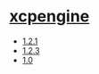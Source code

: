 # [xcpengine](https://hpc.nih.gov/apps/xcpengine.html)
- [1.2.1](/image-analysis/xcpengine/1.2.1)
- [1.2.3](/image-analysis/xcpengine/1.2.3)
- [1.0](/image-analysis/xcpengine/1.0)
